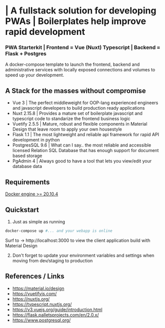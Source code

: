 # | A fullstack solution for developing PWAs |  Boilerplates help improve rapid development

### PWA Starterkit |  Frontend = Vue (Nuxt) Typescript | Backend = Flask + Postgres 

A docker-compose template to launch the frontend, backend and administrative services with locally exposed connections and volumes to speed up your development.


## A Stack for the masses without compromise 
- Vue 3 | The perfect middleweight for OOP-lang experienced engineers and javascript developers to build production ready applications
- Nuxt 2.15.8 | Provides a mature set of boilerplate javascript and typescript code to standarize the frontend business logic
- Vuetify 2.5.5 | Mature, robust and flexible components in Material Design that leave room to apply your own housestyle
- Flask 1.1 | The most lightweight and reliable api framework for rapid API development in python 
- PostgresSQL 9.6 | What can I say.. the most reliable and accessible licensed Relation SQL Database that has enough support for document based storage
- PgAdmin 4 | Always good to have a tool that lets you view/edit your database data

## Requirements
[Docker engine >= 20.10.4](https://docs.docker.com/engine/release-notes)


## Quickstart
1. Just as simple as running 
```bash
docker-compose up #... and your webapp is online
```
Surf to -> http://localhost:3000 to view the client application build with Material Design 

2. Don't forget to update your environment variables and settings when moving from dev/staging to production

## References / Links

* https://material.io/design
* https://vuetifyjs.com/
* https://nuxtjs.org/
* https://typescript.nuxtjs.org/
* https://v3.vuejs.org/guide/introduction.html
* https://flask.palletsprojects.com/en/2.0.x/
* https://www.postgresql.org/
